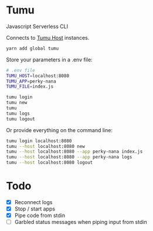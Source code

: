 # Tumu
Javascript Serverless CLI

Connects to [Tumu Host](https://github.com/tcoats/tumu-host) instances.

```bash
yarn add global tumu
```

Store your parameters in a .env file:

```bash
# .env file
TUMU_HOST=localhost:8080
TUMU_APP=perky-nana
TUMU_FILE=index.js
```

```bash
tumu login
tumu new
tumu
tumu logs
tumu logout
```

Or provide everything on the command line:

```bash
tumu login localhost:8080
tumu --host localhost:8080 new
tumu --host localhost:8080 --app perky-nana index.js
tumu --host localhost:8080 --app perky-nana logs
tumu --host localhost:8080 logout
```

# Todo
- [x] Reconnect logs
- [x] Stop / start apps
- [x] Pipe code from stdin
- [ ] Garbled status messages when piping input from stdin

